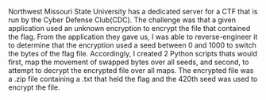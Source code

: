 Northwest Missouri State University has a dedicated server for a CTF that is run by the Cyber Defense Club(CDC).
The challenge was that a given application used an unknown encryption to encrypt the file that contained the flag.
From the application they gave us, I was able to reverse-engineer it to determine that the encryption used a seed between
0 and 1000 to switch the bytes of the flag file. Accordingly, I created 2 Python scripts thats would first, map the movement
of swapped bytes over all seeds, and second, to attempt to decrypt the encrypted file over all maps. The encrypted file 
was a .zip file containing a .txt that held the flag and the 420th seed was used to encrypt the file.
